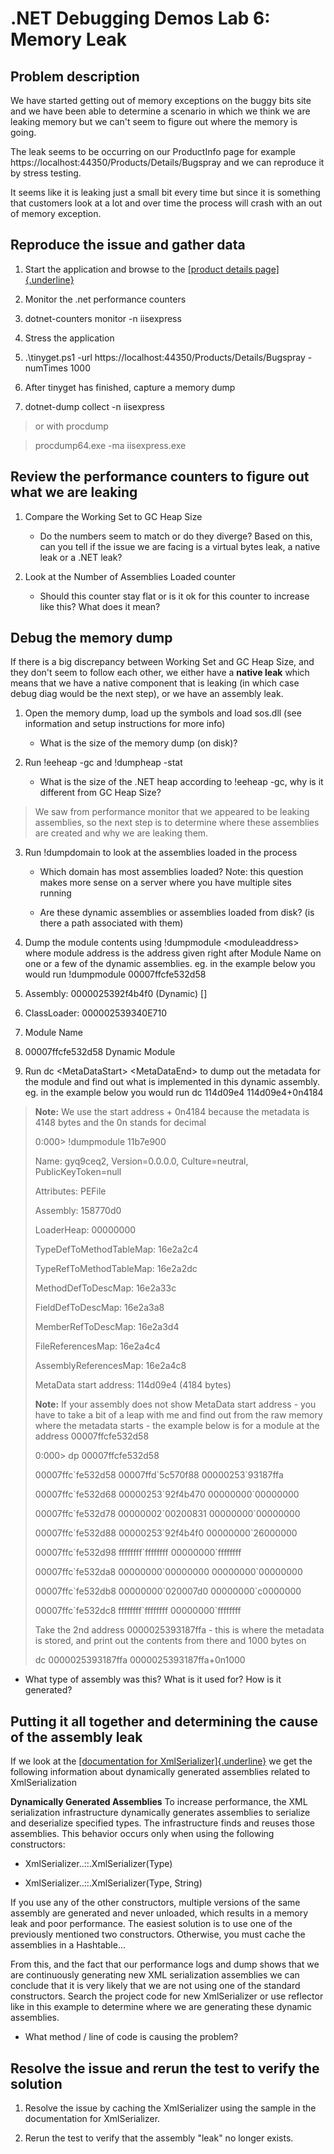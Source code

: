 # .NET Debugging Demos Lab 6: Memory Leak

## Problem description

We have started getting out of memory exceptions on the buggy bits site
and we have been able to determine a scenario in which we think we are
leaking memory but we can't seem to figure out where the memory is
going.

The leak seems to be occurring on our ProductInfo page for example
https://localhost:44350/Products/Details/Bugspray and we can reproduce
it by stress testing.

It seems like it is leaking just a small bit every time but since it is
something that customers look at a lot and over time the process will
crash with an out of memory exception.

## Reproduce the issue and gather data

1.  Start the application and browse to the [[product details
    page]{.underline}](https://localhost:44350/Products/Details/Bugspray)

2.  Monitor the .net performance counters

3.  dotnet-counters monitor -n iisexpress

4.  Stress the application

5.  .\\tinyget.ps1 -url
    https://localhost:44350/Products/Details/Bugspray -numTimes 1000

6.  After tinyget has finished, capture a memory dump

7.  dotnet-dump collect -n iisexpress

> or with procdump

> procdump64.exe -ma iisexpress.exe

## Review the performance counters to figure out what we are leaking

1.  Compare the Working Set to GC Heap Size

    -   Do the numbers seem to match or do they diverge? Based on this,
        can you tell if the issue we are facing is a virtual bytes leak,
        a native leak or a .NET leak?

2.  Look at the Number of Assemblies Loaded counter

    -   Should this counter stay flat or is it ok for this counter to
        increase like this? What does it mean?

## Debug the memory dump

If there is a big discrepancy between Working Set and GC Heap Size, and
they don't seem to follow each other, we either have a **native leak**
which means that we have a native component that is leaking (in which
case debug diag would be the next step), or we have an assembly leak.

1.  Open the memory dump, load up the symbols and load sos.dll (see
    information and setup instructions for more info)

    -   What is the size of the memory dump (on disk)?

2.  Run !eeheap -gc and !dumpheap -stat

    -   What is the size of the .NET heap according to !eeheap -gc, why
        is it different from GC Heap Size?

> We saw from performance monitor that we appeared to be leaking
> assemblies, so the next step is to determine where these assemblies
> are created and why we are leaking them.

3.  Run !dumpdomain to look at the assemblies loaded in the process

    -   Which domain has most assemblies loaded? Note: this question
        makes more sense on a server where you have multiple sites
        running

    -   Are these dynamic assemblies or assemblies loaded from disk? (is
        there a path associated with them)

4.  Dump the module contents using !dumpmodule \<moduleaddress\> where
    module address is the address given right after Module Name on one
    or a few of the dynamic assemblies. eg. in the example below you
    would run !dumpmodule 00007ffcfe532d58

5.  Assembly: 0000025392f4b4f0 (Dynamic) \[\]

6.  ClassLoader: 000002539340E710

7.  Module Name

8.  00007ffcfe532d58 Dynamic Module

9.  Run dc \<MetaDataStart\> \<MetaDataEnd\> to dump out the metadata
    for the module and find out what is implemented in this dynamic
    assembly. eg. in the example below you would run dc 114d09e4
    114d09e4+0n4184

> **Note:** We use the start address + 0n4184 because the metadata is
> 4148 bytes and the 0n stands for decimal
>
> 0:000\> !dumpmodule 11b7e900
>
> Name: gyq9ceq2, Version=0.0.0.0, Culture=neutral, PublicKeyToken=null
>
> Attributes: PEFile
>
> Assembly: 158770d0
>
> LoaderHeap: 00000000
>
> TypeDefToMethodTableMap: 16e2a2c4
>
> TypeRefToMethodTableMap: 16e2a2dc
>
> MethodDefToDescMap: 16e2a33c
>
> FieldDefToDescMap: 16e2a3a8
>
> MemberRefToDescMap: 16e2a3d4
>
> FileReferencesMap: 16e2a4c4
>
> AssemblyReferencesMap: 16e2a4c8
>
> MetaData start address: 114d09e4 (4184 bytes)
>
> **Note:** If your assembly does not show MetaData start address - you
> have to take a bit of a leap with me and find out from the raw memory
> where the metadata starts - the example below is for a module at the
> address 00007ffcfe532d58
>
> 0:000\> dp 00007ffcfe532d58
>
> 00007ffc\`fe532d58 00007ffd\`5c570f88 00000253\`93187ffa
>
> 00007ffc\`fe532d68 00000253\`92f4b470 00000000\`00000000
>
> 00007ffc\`fe532d78 00000002\`00200831 00000000\`00000000
>
> 00007ffc\`fe532d88 00000253\`92f4b4f0 00000000\`26000000
>
> 00007ffc\`fe532d98 ffffffff\`ffffffff 00000000\`ffffffff
>
> 00007ffc\`fe532da8 00000000\`00000000 00000000\`00000000
>
> 00007ffc\`fe532db8 00000000\`020007d0 00000000\`c0000000
>
> 00007ffc\`fe532dc8 ffffffff\`ffffffff 00000000\`ffffffff
>
> Take the 2nd address 0000025393187ffa - this is where the metadata is
> stored, and print out the contents from there and 1000 bytes on
>
> dc 0000025393187ffa 0000025393187ffa+0n1000

-   What type of assembly was this? What is it used for? How is it
    generated?

## Putting it all together and determining the cause of the assembly leak

If we look at the [[documentation for
XmlSerializer]{.underline}](https://docs.microsoft.com/en-us/dotnet/api/system.xml.serialization.xmlserializer?redirectedfrom=MSDN&view=net-5.0)
we get the following information about dynamically generated assemblies
related to XmlSerialization

**Dynamically Generated Assemblies** To increase performance, the XML
serialization infrastructure dynamically generates assemblies to
serialize and deserialize specified types. The infrastructure finds and
reuses those assemblies. This behavior occurs only when using the
following constructors:

-   XmlSerializer..::.XmlSerializer(Type)

-   XmlSerializer..::.XmlSerializer(Type, String)

If you use any of the other constructors, multiple versions of the same
assembly are generated and never unloaded, which results in a memory
leak and poor performance. The easiest solution is to use one of the
previously mentioned two constructors. Otherwise, you must cache the
assemblies in a Hashtable...

From this, and the fact that our performance logs and dump shows that we
are continuously generating new XML serialization assemblies we can
conclude that it is very likely that we are not using one of the
standard constructors. Search the project code for new XmlSerializer or
use reflector like in this example to determine where we are generating
these dynamic assemblies.

-   What method / line of code is causing the problem?

## Resolve the issue and rerun the test to verify the solution

1.  Resolve the issue by caching the XmlSerializer using the sample in
    the documentation for XmlSerializer.

2.  Rerun the test to verify that the assembly "leak" no longer exists.
